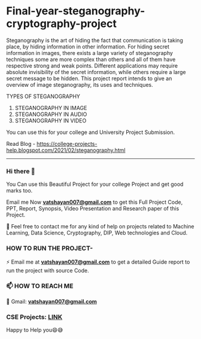# Final-year-steganography-cryptography-project

Steganography is the art of hiding the fact that communication is taking place, by hiding information in other information.  For hiding secret information in images, there exists a large variety of steganography techniques some are more complex than others and all of them have respective strong and weak points. Different applications may require absolute invisibility of the secret information, while others require a large secret message to be hidden. This project report intends to give an overview of image steganography, its uses and techniques. 

TYPES OF STEGANOGRAPHY
1. STEGANOGRAPHY IN IMAGE
2. STEGANOGRAPHY IN AUDIO
3. STEGANOGRAPHY IN VIDEO

You can use this for your college and University Project Submission.


Read Blog - https://college-projects-help.blogspot.com/2021/02/steganography.html

__________________________________________________________________________________________________________________________________________________________________________


### Hi there 👋

You Can use this Beautiful Project for your college Project and get good marks too. 

Email me Now **vatshayan007@gmail.com** to get this Full Project Code, PPT, Report, Synopsis, Video Presentation and Research paper of this Project.

💌 Feel free to contact me for any kind of help on projects related to Machine Learning, Data Science, Cryptography, DIP, Web technologies and Cloud.


### HOW TO RUN THE PROJECT-
⚡ Email me at **vatshayan007@gmail.com** to get a detailed Guide report to run the project with source Code.


### 📫 HOW TO REACH ME 

💬 Gmail: **vatshayan007@gmail.com**

### CSE Projects: [LINK](https://www.cse-projects.com)

Happy to Help you😄😅


